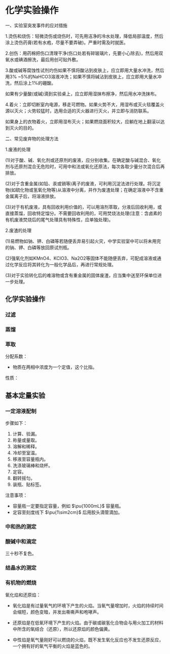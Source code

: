 # 化学实验操作

一、实验室突发事件的应对措施

1.烫伤和烧伤：轻微烫伤或烧伤时，可先用洁净的冷水处理，降低局部温度，然后涂上烫伤药膏(若有水疱，尽量不要弄破)。严重时需及时就医。

2.创伤：用药棉把伤口清理干净(伤口处若有碎玻璃片，先要小心除去)，然后用双氧水或碘酒擦洗，最后用创可贴外敷。

3.酸或碱等腐蚀性试剂灼伤如果不慎将酸沾到皮肤上，应立即用大量水冲洗，然后用3% ~5%的NaHCO3溶液冲洗；如果不慎将碱沾到皮肤上，应立即用大量水冲洗，然后涂上1%的硼酸。

如果有少量酸(或碱)滴到实验桌上，应立即用湿抹布擦净，然后用水冲洗抹布。

4.着火：立即切断室内电源，移走可燃物。如果火势不大，用湿布或灭火毯覆盖火源以灭火；火势较猛时，选用合适的灭火器进行灭火，并立即与消防联系。

如果身上的衣物着火，立即用湿布灭火；如果燃烧面积较大，应躺在地上翻滚以达到灭火的目的。

二、常见废弃物的处理方法

1.废液的处理

(1)对于酸、碱、氧化剂或还原剂的废液，应分别收集。在确定酸与碱混合、氧化剂与还原剂混合无危险时，可用中和法或氧化还原法，每次各取少量分次混合后再排放。

(2)对于含重金属(如铅、汞或镉等)离子的废液，可利用沉淀法进行处理。将沉淀物(如硫化物或氢氧化物等)从溶液中分离，并作为废渣处理；在确定溶液中不含重金属离子后，将溶液排放。

(3)对于有机废液，具有回收利用价值的，可以用溶剂萃取，分液后回收利用，或直接蒸馏，回收特定馏分。不需要回收利用的，可用焚烧法处理(注意：含卤素的有机废液焚烧后的尾气处理具有特殊性，应单独处理)。

2.废渣的处理

(1)易燃物如钠、钾、白磷等若随便丢弃易引起火灾，中学实验室中可以将未用完的钠、钾、白磷等放回原试剂瓶。

(2)强氧化剂如KMnO4、KClO3、Na2O2等固体不能随便丢弃，可配成溶液或通过化学反应将其转化为一般化学品后，再进行常规处理。

(3)对于实验转化后的难溶物或含有重金属的固体废渣，应当集中送至环保单位进一步处理。



## 化学实验操作



### 过滤

### 蒸馏

### 萃取

分配系数：

- 物质在两相中浓度为一个定值，这个比指。

性质：

## 基本定量实验

### 一定溶液配制

步骤如下：

1. 计算、验漏。
2. 称量或量取。
3. 溶解和稀释。
4. 冷却至室温。
5. 移液至容量瓶内。
6. 洗涤玻璃棒和烧杯。
7. 定容。
8. 翻转摇匀。
9. 装瓶、贴标签。

注意事项：

- 容量瓶一定要指定容量，例如 $\pu{1000mL}$ 容量瓶。
- 定容至刻度线下 $\pu{1\sim2cm}$ 后用胶头滴管滴加。

### 中和热的测定

### 酸碱中和滴定

三十秒不复色。

### 结晶水的测定

### 有机物的燃烧

氧化焰和还原焰：

- 氧化焰是有过量氧气的环境下产生的火焰。当氧气量增加时，火焰的持续时间会缩短，颜色变暗，并发出嘶嘶声和咆哮声。

- 还原焰是在低氧环境下产生的火焰。由于碳或碳氢化合物会与用火加工的材料中所含的氧结合（还原），所以还原焰的颜色偏黄。

- 中性焰是氧气量刚好可以燃烧的火焰，既不发生氧化反应也不发生还原反应，一个拥有好的氧气平衡的火焰是蓝色的。
